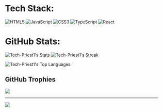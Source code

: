 

#  Tech Stack:
![HTML5](https://img.shields.io/badge/html5-%23E34F26.svg?style=flat&logo=html5&logoColor=white) ![JavaScript](https://img.shields.io/badge/javascript-%23323330.svg?style=flat&logo=javascript&logoColor=%23F7DF1E) ![CSS3](https://img.shields.io/badge/css3-%231572B6.svg?style=flat&logo=css3&logoColor=white) ![TypeScript](https://img.shields.io/badge/typescript-%23007ACC.svg?style=flat&logo=typescript&logoColor=white) ![React](https://img.shields.io/badge/react-%2320232a.svg?style=flat&logo=react&logoColor=%2361DAFB)
#  GitHub Stats:
![Tech-Priest1's Stats](https://github-readme-stats.vercel.app/api?username=Tech-Priest1&theme=dracula&show_icons=true&hide_border=true&count_private=true)
![Tech-Priest1's Streak](https://github-readme-streak-stats.herokuapp.com/?user=Tech-Priest1&theme=dracula&hide_border=true)

![Tech-Priest1's Top Languages](https://github-readme-stats.vercel.app/api/top-langs/?username=Tech-Priest1&theme=dracula&show_icons=true&hide_border=true&layout=compact)

## GitHub Trophies
![](https://github-profile-trophy.vercel.app/?username=Tech-Priest1&theme=dark&no-frame=true&no-bg=true&margin-w=4)


---
[![](https://visitcount.itsvg.in/api?id=Tech-Priest1&label=Profile%20Views&color=12&icon=5&pretty=true)](https://visitcount.itsvg.in)

<!-- Proudly created with GPRM ( https://gprm.itsvg.in ) -->
